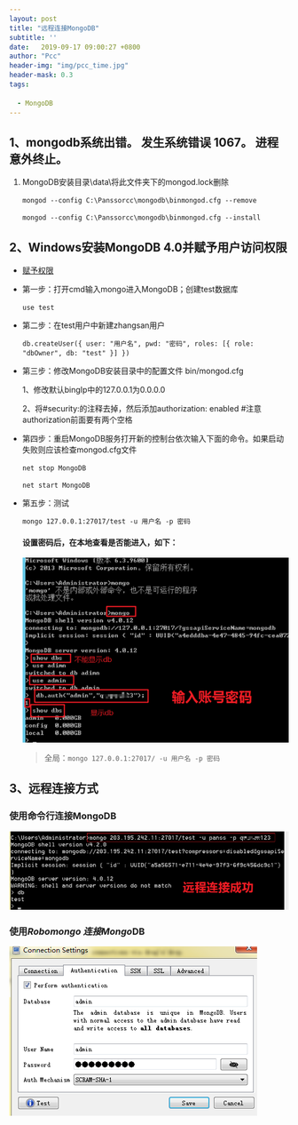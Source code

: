```yaml
---
layout: post
title: "远程连接MongoDB"
subtitle: ''
date:   2019-09-17 09:00:27 +0800
author: "Pcc"
header-img: "img/pcc_time.jpg"
header-mask: 0.3
tags:

  - MongoDB
---
```


##  1、mongodb系统出错。 发生系统错误 1067。 进程意外终止。


1. MongoDB安装目录\data\将此文件夹下的mongod.lock删除

   `mongod --config C:\Panssorcc\mongodb\binmongod.cfg --remove`

   `mongod --config C:\Panssorcc\mongodb\binmongod.cfg --install`

## 2、Windows安装MongoDB 4.0并赋予用户访问权限

+ [赋予权限](https://blog.csdn.net/zhongkaigood/article/details/81475904)

+ 第一步：打开cmd输入mongo进入MongoDB；创建test数据库

  `use test`

  

+ 第二步：在test用户中新建zhangsan用户

   `db.createUser({ user: "用户名", pwd: "密码", roles: [{ role: "dbOwner", db: "test" }] })`

  

+ 第三步：修改MongoDB安装目录中的配置文件 bin/mongod.cfg

  1、修改默认bingIp中的127.0.0.1为0.0.0.0

  2、将#security:的注释去掉，然后添加authorization: enabled    #注意authorization前面要有两个空格

+ 第四步：重启MongoDB服务打开新的控制台依次输入下面的命令。如果启动失败则应该检查mongod.cfg文件

  `net stop MongoDB`

  `net start MongoDB`

+ 第五步：测试

  `mongo 127.0.0.1:27017/test -u 用户名 -p 密码`

  

  #### 设置密码后，在本地查看是否能进入，如下：
  
  
  
  ![密码设置](https://raw.githubusercontent.com/Panssorcc/picee/master/images/node-%E5%BE%AE%E4%BF%A1%E5%85%AC%E4%BC%97%E5%8F%B7-%E8%BF%9C%E7%A8%8B%E8%BF%9E%E6%8E%A5mongo%E5%AF%86%E7%A0%81%E8%AE%BE%E7%BD%AE_2019-09-16_11-13-20.png)
  
  >  全局：`mongo 127.0.0.1:27017/ -u 用户名 -p 密码`



## 3、远程连接方式



### 使用命令行连接MongoDB
![远程连接](https://raw.githubusercontent.com/Panssorcc/picee/master/images/node-%E5%BE%AE%E4%BF%A1%E5%85%AC%E4%BC%97%E5%8F%B7-%E8%BF%9C%E7%A8%8B%E8%BF%9E%E6%8E%A5mongo_2019-09-16_11-13-20.png)
### 使用*Robomongo* *连接Mongo*DB

![](https://raw.githubusercontent.com/Panssorcc/picee/master/images/node-%E5%BE%AE%E4%BF%A1%E5%85%AC%E4%BC%97%E5%8F%B7-%E8%BF%9C%E7%A8%8B%E8%BF%9E%E6%8E%A5robomongo%E5%AF%86%E7%A0%81%E7%99%BB%E5%BD%95_2019-09-16_11-13-20.png)
